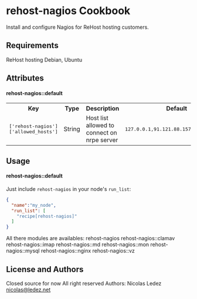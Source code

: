 rehost-nagios Cookbook
=====================
Install and configure Nagios for ReHost hosting customers.

Requirements
------------
ReHost hosting
Debian, Ubuntu

Attributes
----------
#### rehost-nagios::default
<table>
  <tr>
    <th>Key</th>
    <th>Type</th>
    <th>Description</th>
    <th>Default</th>
  </tr>
  <tr>
    <td><tt>['rehost-nagios']['allowed_hosts']</tt></td>
    <td>String</td>
    <td>Host list allowed to connect on nrpe server</td>
    <td><tt>127.0.0.1,91.121.88.157,87.98.179.41</tt></td>
  </tr>
</table>

Usage
-----
#### rehost-nagios::default

Just include `rehost-nagios` in your node's `run_list`:

```json
{
  "name":"my_node",
  "run_list": [
    "recipe[rehost-nagios]"
  ]
}
```

All there modules are availables:
rehost-nagios
rehost-nagios::clamav
rehost-nagios::imap
rehost-nagios::md
rehost-nagios::mon
rehost-nagios::mysql
rehost-nagios::nginx
rehost-nagios::vz


License and Authors
-------------------
Closed source for now
All right reserved
Authors: Nicolas Ledez nicolas@ledez.net
